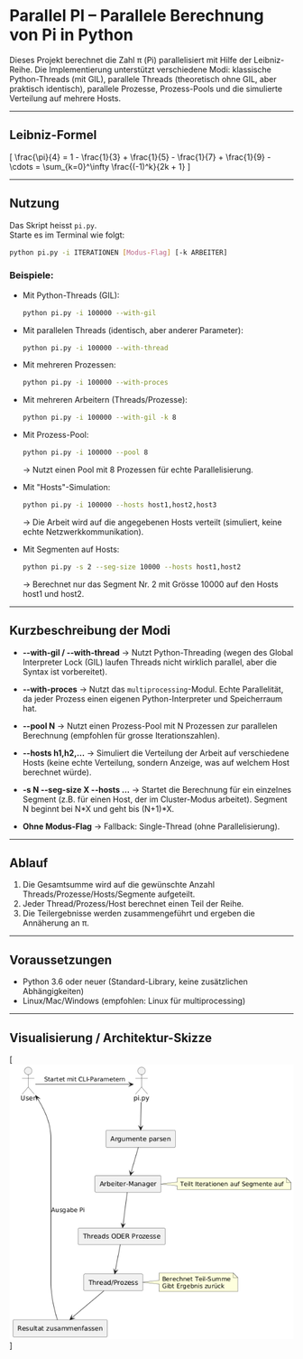 
# Parallel PI – Parallele Berechnung von Pi in Python

Dieses Projekt berechnet die Zahl π (Pi) parallelisiert mit Hilfe der Leibniz-Reihe. Die Implementierung unterstützt verschiedene Modi: klassische Python-Threads (mit GIL), parallele Threads (theoretisch ohne GIL, aber praktisch identisch), parallele Prozesse, Prozess-Pools und die simulierte Verteilung auf mehrere Hosts.

---

## **Leibniz-Formel**

\[
\frac{\pi}{4} = 1 - \frac{1}{3} + \frac{1}{5} - \frac{1}{7} + \frac{1}{9} - \cdots = \sum_{k=0}^\infty \frac{(-1)^k}{2k + 1}
\]

---

## **Nutzung**

Das Skript heisst `pi.py`.  
Starte es im Terminal wie folgt:

```bash
python pi.py -i ITERATIONEN [Modus-Flag] [-k ARBEITER]
````

### Beispiele:

* Mit Python-Threads (GIL):

  ```bash
  python pi.py -i 100000 --with-gil
  ```

* Mit parallelen Threads (identisch, aber anderer Parameter):

  ```bash
  python pi.py -i 100000 --with-thread
  ```

* Mit mehreren Prozessen:

  ```bash
  python pi.py -i 100000 --with-proces
  ```

* Mit mehreren Arbeitern (Threads/Prozesse):

  ```bash
  python pi.py -i 100000 --with-gil -k 8
  ```

* Mit Prozess-Pool:

  ```bash
  python pi.py -i 100000 --pool 8
  ```

  → Nutzt einen Pool mit 8 Prozessen für echte Parallelisierung.

* Mit "Hosts"-Simulation:

  ```bash
  python pi.py -i 100000 --hosts host1,host2,host3
  ```

  → Die Arbeit wird auf die angegebenen Hosts verteilt (simuliert, keine echte Netzwerkkommunikation).

* Mit Segmenten auf Hosts:

  ```bash
  python pi.py -s 2 --seg-size 10000 --hosts host1,host2
  ```

  → Berechnet nur das Segment Nr. 2 mit Grösse 10000 auf den Hosts host1 und host2.

---

## Kurzbeschreibung der Modi

* **--with-gil / --with-thread**
  → Nutzt Python-Threading (wegen des Global Interpreter Lock (GIL) laufen Threads nicht wirklich parallel, aber die Syntax ist vorbereitet).

* **--with-proces**
  → Nutzt das `multiprocessing`-Modul. Echte Parallelität, da jeder Prozess einen eigenen Python-Interpreter und Speicherraum hat.

* **--pool N**
  → Nutzt einen Prozess-Pool mit N Prozessen zur parallelen Berechnung (empfohlen für grosse Iterationszahlen).

* **--hosts h1,h2,...**
  → Simuliert die Verteilung der Arbeit auf verschiedene Hosts (keine echte Verteilung, sondern Anzeige, was auf welchem Host berechnet würde).

* **-s N --seg-size X --hosts ...**
  → Startet die Berechnung für ein einzelnes Segment (z.B. für einen Host, der im Cluster-Modus arbeitet). Segment N beginnt bei N\*X und geht bis (N+1)\*X.

* **Ohne Modus-Flag**
  → Fallback: Single-Thread (ohne Parallelisierung).

---

## Ablauf

1. Die Gesamtsumme wird auf die gewünschte Anzahl Threads/Prozesse/Hosts/Segmente aufgeteilt.
2. Jeder Thread/Prozess/Host berechnet einen Teil der Reihe.
3. Die Teilergebnisse werden zusammengeführt und ergeben die Annäherung an π.

---

## Voraussetzungen

* Python 3.6 oder neuer (Standard-Library, keine zusätzlichen Abhängigkeiten)
* Linux/Mac/Windows (empfohlen: Linux für multiprocessing)

---

## Visualisierung / Architektur-Skizze

[![alt text](https://raw.githubusercontent.com/Furerito/parallelpi/refs/heads/main/diagram.png)]